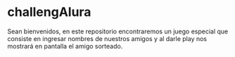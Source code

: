 # challengAlura
Sean bienvenidos, en este repositorio encontraremos un juego especial que consiste en ingresar nombres de nuestros amigos y al darle play nos mostrará en pantalla el amigo sorteado.
